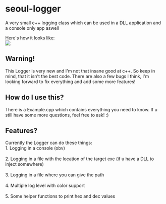 # seoul-logger

<p> A very small c++ logging class which can be used in a DLL application and a console only app aswell</p>
Here's how it looks like:
<br><img src="https://github.com/seoulxss/seoul-logger/assets/91141907/e265b53c-1f29-416c-9142-7c8c94c25662"></br>

<h2> Warning! </h2>
 This Logger is very new and I'm not that insane good at c++. So keep in mind, that it isn't the best code.
 There are also a few bugs I think, I'm looking forward to fix everything and add some more features!

<h2> How do I use this? </h2>
There is a Example.cpp which contains everything you need to know. If u still have some more questions, feel free to ask! :)

<h2> Features? </h2>
Currently the Logger can do these things:
<br>1. Logging in a console (obv) </br>
<br>2. Logging in a file with the location of the target exe (if u have a DLL to inject somewhere) </br>
<br>3. Logging in a file where you can give the path </br>
<br>4. Multiple log level with color support</br>
<br>5. Some helper functions to print hex and dec values </br>
